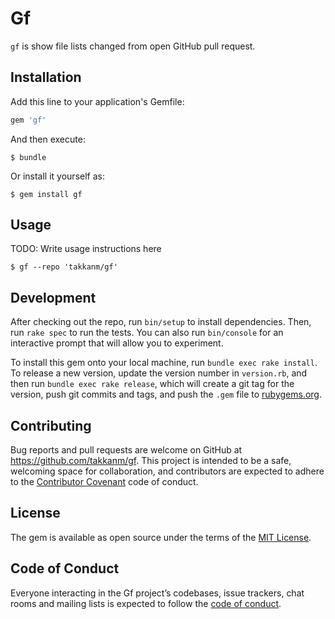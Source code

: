# Gf

`gf` is show file lists changed from open GitHub pull request.

## Installation

Add this line to your application's Gemfile:

```ruby
gem 'gf'
```

And then execute:

    $ bundle

Or install it yourself as:

    $ gem install gf

## Usage

TODO: Write usage instructions here
```
$ gf --repo 'takkanm/gf'
```

## Development

After checking out the repo, run `bin/setup` to install dependencies. Then, run `rake spec` to run the tests. You can also run `bin/console` for an interactive prompt that will allow you to experiment.

To install this gem onto your local machine, run `bundle exec rake install`. To release a new version, update the version number in `version.rb`, and then run `bundle exec rake release`, which will create a git tag for the version, push git commits and tags, and push the `.gem` file to [rubygems.org](https://rubygems.org).  
## Contributing

Bug reports and pull requests are welcome on GitHub at https://github.com/takkanm/gf. This project is intended to be a safe, welcoming space for collaboration, and contributors are expected to adhere to the [Contributor Covenant](http://contributor-covenant.org) code of conduct.

## License

The gem is available as open source under the terms of the [MIT License](http://opensource.org/licenses/MIT).

## Code of Conduct

Everyone interacting in the Gf project’s codebases, issue trackers, chat rooms and mailing lists is expected to follow the [code of conduct](https://github.comtakkanm/gf/blob/master/CODE_OF_CONDUCT.md).

